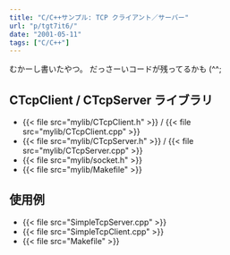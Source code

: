```yaml
---
title: "C/C++サンプル: TCP クライアント／サーバー"
url: "p/tgt7it6/"
date: "2001-05-11"
tags: ["C/C++"]
---
```


むかーし書いたやつ。
だっさーいコードが残ってるかも (^^;

CTcpClient / CTcpServer ライブラリ
----

- {{< file src="mylib/CTcpClient.h" >}} / {{< file src="mylib/CTcpClient.cpp" >}}
- {{< file src="mylib/CTcpServer.h" >}} / {{< file src="mylib/CTcpServer.cpp" >}}
- {{< file src="mylib/socket.h" >}}
- {{< file src="mylib/Makefile" >}}

使用例
----

- {{< file src="SimpleTcpServer.cpp" >}}
- {{< file src="SimpleTcpClient.cpp" >}}
- {{< file src="Makefile" >}}

